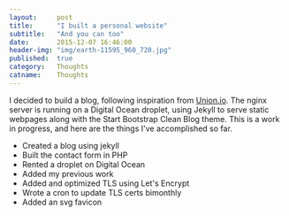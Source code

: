 ```yaml
---
layout:     post
title:      "I built a personal website"
subtitle:   "And you can too"
date:       2015-12-07 16:46:00
header-img: "img/earth-11595_960_720.jpg"
published:  true
category:   Thoughts
catname:    Thoughts
---
```


<p>I decided to build a blog, following inspiration from 
<a href="http://blog.union.io/code/">Union.io</a>. The nginx server is running on a Digital Ocean droplet, using Jekyll to serve static webpages along with the Start Bootstrap Clean Blog theme. This is a work in progress, and here are the things I've accomplished so far.</p>

<ul>
  <li>Created a blog using jekyll</li>
  <li>Built the contact form in PHP</li>
  <li>Rented a droplet on Digital Ocean</li>
  <li>Added my previous work</li>
  <li>Added and optimized TLS using Let's Encrypt</li>
  <li>Wrote a cron to update TLS certs bimonthly</li>
  <li>Added an svg favicon</li>
</ul>
